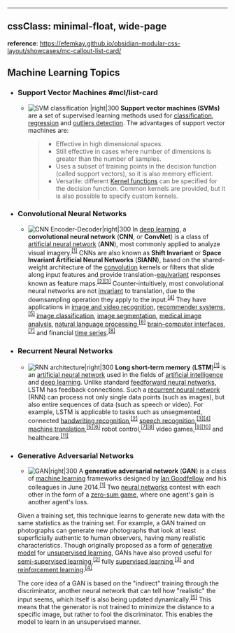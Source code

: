 
---
cssClass: minimal-float, wide-page
---

**reference**: https://efemkay.github.io/obsidian-modular-css-layout/showcases/mc-callout-list-card/
## Machine Learning Topics
- ### Support Vector Machines #mcl/list-card
	- ![SVM classification |right|300](https://gamedevacademy.org/wp-content/uploads/2017/10/SVM-RBF-Iris.png.webp)
	 **Support vector machines (SVMs)** are a set of supervised learning methods used for [classification](https://scikit-learn.org/stable/modules/svm.html#svm-classification), [regression](https://scikit-learn.org/stable/modules/svm.html#svm-regression) and [outliers detection](https://scikit-learn.org/stable/modules/svm.html#svm-outlier-detection).
	 The advantages of support vector machines are:
	  > -   Effective in high dimensional spaces.
	  > -   Still effective in cases where number of dimensions is greater than the number of samples.    
	  > -   Uses a subset of training points in the decision function (called support vectors), so it is also memory efficient.
	  > -   Versatile: different [Kernel functions](https://scikit-learn.org/stable/modules/svm.html#svm-kernels) can be specified for the decision function. Common kernels are provided, but it is also possible to specify custom kernels.
- ### Convolutional Neural Networks
	- ![CNN Encoder-Decoder|right|300](https://i0.wp.com/neptune.ai/wp-content/uploads/2022/10/Image-segmentation-architectures.png?ssl=1)
	 In [deep learning](https://en.wikipedia.org/wiki/Deep_learning "Deep learning"), a **convolutional neural network** (**CNN**, or **ConvNet**) is a class of [artificial neural network](https://en.wikipedia.org/wiki/Artificial_neural_network "Artificial neural network") (**ANN**), most commonly applied to analyze visual imagery.<sup id="cite_ref-Valueva_Nagornov_Lyakhov_Valuev_2020_pp._232–243_1-0"><a href="https://en.wikipedia.org/wiki/Convolutional_neural_network#cite_note-Valueva_Nagornov_Lyakhov_Valuev_2020_pp._232%E2%80%93243-1">[1]</a></sup> CNNs are also known as **Shift Invariant** or **Space Invariant Artificial Neural Networks** (**SIANN**), based on the shared-weight architecture of the [convolution](https://en.wikipedia.org/wiki/Convolution "Convolution") kernels or filters that slide along input features and provide translation-[equivariant](https://en.wikipedia.org/wiki/Equivariant_map "Equivariant map") responses known as feature maps.<sup id="cite_ref-:0_2-0"><a href="https://en.wikipedia.org/wiki/Convolutional_neural_network#cite_note-:0-2">[2]</a></sup><sup id="cite_ref-:1_3-0"><a href="https://en.wikipedia.org/wiki/Convolutional_neural_network#cite_note-:1-3">[3]</a></sup> Counter-intuitively, most convolutional neural networks are not [invariant](https://en.wikipedia.org/wiki/Translation_invariant "Translation invariant") to translation, due to the downsampling operation they apply to the input.<sup id="cite_ref-:6_4-0"><a href="https://en.wikipedia.org/wiki/Convolutional_neural_network#cite_note-:6-4">[4]</a></sup> They have applications in [image and video recognition](https://en.wikipedia.org/wiki/Computer_vision "Computer vision"), [recommender systems](https://en.wikipedia.org/wiki/Recommender_system "Recommender system"),<sup id="cite_ref-5"><a href="https://en.wikipedia.org/wiki/Convolutional_neural_network#cite_note-5">[5]</a></sup> [image classification](https://en.wikipedia.org/wiki/Image_classification "Image classification"), [image segmentation](https://en.wikipedia.org/wiki/Image_segmentation "Image segmentation"), [medical image analysis](https://en.wikipedia.org/wiki/Medical_image_computing "Medical image computing"), [natural language processing](https://en.wikipedia.org/wiki/Natural_language_processing "Natural language processing"),<sup id="cite_ref-6"><a href="https://en.wikipedia.org/wiki/Convolutional_neural_network#cite_note-6">[6]</a></sup> [brain–computer interfaces](https://en.wikipedia.org/wiki/Brain%E2%80%93computer_interface "Brain–computer interface"),<sup id="cite_ref-7"><a href="https://en.wikipedia.org/wiki/Convolutional_neural_network#cite_note-7">[7]</a></sup> and financial [time series](https://en.wikipedia.org/wiki/Time_series "Time series").<sup id="cite_ref-Tsantekidis_7–12_8-0"><a href="https://en.wikipedia.org/wiki/Convolutional_neural_network#cite_note-Tsantekidis_7%E2%80%9312-8">[8]</a></sup>
- ### Recurrent Neural Networks
	- ![RNN architecture|right|300](https://media.springernature.com/full/springer-static/image/art%3A10.1038%2Fs42256-021-00297-z/MediaObjects/42256_2021_297_Fig1_HTML.png)
	 **Long short-term memory** (**LSTM**)<sup id="cite_ref-lstm1997_1-0"><a href="https://en.wikipedia.org/wiki/Long_short-term_memory#cite_note-lstm1997-1">[1]</a></sup> is an [artificial neural network](https://en.wikipedia.org/wiki/Artificial_neural_network "Artificial neural network") used in the fields of [artificial intelligence](https://en.wikipedia.org/wiki/Artificial_intelligence "Artificial intelligence") and [deep learning](https://en.wikipedia.org/wiki/Deep_learning "Deep learning"). Unlike standard [feedforward neural networks](https://en.wikipedia.org/wiki/Feedforward_neural_network "Feedforward neural network"), LSTM has feedback connections. Such a [recurrent neural network](https://en.wikipedia.org/wiki/Recurrent_neural_network "Recurrent neural network") (RNN) can process not only single data points (such as images), but also entire sequences of data (such as speech or video). For example, LSTM is applicable to tasks such as unsegmented, connected [handwriting recognition](https://en.wikipedia.org/wiki/Handwriting_recognition "Handwriting recognition"),<sup id="cite_ref-graves2009_2-0"><a href="https://en.wikipedia.org/wiki/Long_short-term_memory#cite_note-graves2009-2">[2]</a></sup> [speech recognition](https://en.wikipedia.org/wiki/Speech_recognition "Speech recognition"),<sup id="cite_ref-sak2014_3-0"><a href="https://en.wikipedia.org/wiki/Long_short-term_memory#cite_note-sak2014-3">[3]</a></sup><sup id="cite_ref-liwu2015_4-0"><a href="https://en.wikipedia.org/wiki/Long_short-term_memory#cite_note-liwu2015-4">[4]</a></sup> [machine translation](https://en.wikipedia.org/wiki/Machine_translation "Machine translation"),<sup id="cite_ref-GoogleTranslate_5-0"><a href="https://en.wikipedia.org/wiki/Long_short-term_memory#cite_note-GoogleTranslate-5">[5]</a></sup><sup id="cite_ref-FacebookTranslate_6-0"><a href="https://en.wikipedia.org/wiki/Long_short-term_memory#cite_note-FacebookTranslate-6">[6]</a></sup> robot control,<sup id="cite_ref-mayer2006_7-0"><a href="https://en.wikipedia.org/wiki/Long_short-term_memory#cite_note-mayer2006-7">[7]</a></sup><sup id="cite_ref-OpenAIhand_8-0"><a href="https://en.wikipedia.org/wiki/Long_short-term_memory#cite_note-OpenAIhand-8">[8]</a></sup> video games,<sup id="cite_ref-OpenAIfive_9-0"><a href="https://en.wikipedia.org/wiki/Long_short-term_memory#cite_note-OpenAIfive-9">[9]</a></sup><sup id="cite_ref-alphastar_10-0"><a href="https://en.wikipedia.org/wiki/Long_short-term_memory#cite_note-alphastar-10">[10]</a></sup> and healthcare.<sup id="cite_ref-decade2022_11-0"><a href="https://en.wikipedia.org/wiki/Long_short-term_memory#cite_note-decade2022-11">[11]</a></sup>
- ### Generative Adversarial Networks
	- ![GAN|right|300](https://lilianweng.github.io/posts/2017-08-20-gan/GAN.png)
	 A **generative adversarial network** (**GAN**) is a class of [machine learning](https://en.wikipedia.org/wiki/Machine_learning "Machine learning") frameworks designed by [Ian Goodfellow](https://en.wikipedia.org/wiki/Ian_Goodfellow "Ian Goodfellow") and his colleagues in June 2014.<sup id="cite_ref-GANnips_1-0"><a href="https://en.wikipedia.org/wiki/Generative_adversarial_network#cite_note-GANnips-1">[1]</a></sup> Two [neural networks](https://en.wikipedia.org/wiki/Neural_network "Neural network") contest with each other in the form of a [zero-sum game](https://en.wikipedia.org/wiki/Zero-sum_game "Zero-sum game"), where one agent's gain is another agent's loss.

	 Given a training set, this technique learns to generate new data with the same statistics as the training set. For example, a GAN trained on photographs can generate new photographs that look at least superficially authentic to human observers, having many realistic characteristics. Though originally proposed as a form of [generative model](https://en.wikipedia.org/wiki/Generative_model "Generative model") for [unsupervised learning](https://en.wikipedia.org/wiki/Unsupervised_learning "Unsupervised learning"), GANs have also proved useful for [semi-supervised learning](https://en.wikipedia.org/wiki/Semi-supervised_learning "Semi-supervised learning"),<sup id="cite_ref-ITT_GANs_2-0"><a href="https://en.wikipedia.org/wiki/Generative_adversarial_network#cite_note-ITT_GANs-2">[2]</a></sup> fully [supervised learning](https://en.wikipedia.org/wiki/Supervised_learning "Supervised learning"),<sup id="cite_ref-3"><a href="https://en.wikipedia.org/wiki/Generative_adversarial_network#cite_note-3">[3]</a></sup> and [reinforcement learning](https://en.wikipedia.org/wiki/Reinforcement_learning "Reinforcement learning").<sup id="cite_ref-4"><a href="https://en.wikipedia.org/wiki/Generative_adversarial_network#cite_note-4">[4]</a></sup>
	
	 The core idea of a GAN is based on the "indirect" training through the discriminator, another neural network that can tell how "realistic" the input seems, which itself is also being updated dynamically.<sup id="cite_ref-5"><a href="https://en.wikipedia.org/wiki/Generative_adversarial_network#cite_note-5">[5]</a></sup> This means that the generator is not trained to minimize the distance to a specific image, but rather to fool the discriminator. This enables the model to learn in an unsupervised manner.
